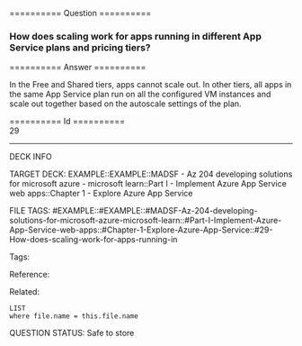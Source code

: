 ========== Question ==========  

### How does scaling work for apps running in different App Service plans and pricing tiers?  

========== Answer ==========  

In the Free and Shared tiers, apps cannot scale out. In other tiers, all apps in
the same App Service plan run on all the configured VM instances and scale out
together based on the autoscale settings of the plan.

========== Id ==========  
29

---

DECK INFO

TARGET DECK: EXAMPLE::EXAMPLE::MADSF - Az 204 developing solutions for microsoft azure - microsoft learn::Part I - Implement Azure App Service web apps::Chapter 1 - Explore Azure App Service

FILE TAGS: #EXAMPLE::#EXAMPLE::#MADSF-Az-204-developing-solutions-for-microsoft-azure-microsoft-learn::#Part-I-Implement-Azure-App-Service-web-apps::#Chapter-1-Explore-Azure-App-Service::#29-How-does-scaling-work-for-apps-running-in

Tags:

Reference:

Related:

```dataview
LIST
where file.name = this.file.name
```
QUESTION STATUS: Safe to store
